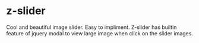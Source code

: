 # z-slider
Cool and beautiful image slider. Easy to impliment. Z-slider has builtin feature of jquery modal to view large image when click on the slider images.
